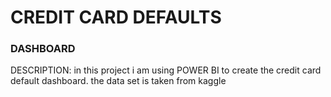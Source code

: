 
# CREDIT CARD DEFAULTS

### DASHBOARD




DESCRIPTION:
in this project i am using POWER BI to create the credit card default dashboard. the data set is taken from kaggle


